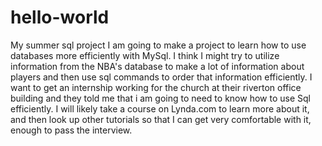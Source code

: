 # hello-world
My summer sql project
I am going to make a project to learn how to use databases more efficiently with MySql. I think I might try to utilize information from the NBA's database to make a lot of information about players and then use sql commands to order that information efficiently. I want to get an internship working for the church at their riverton office building and they told me that i am going to need to know how to use Sql efficiently. I will likely take a course on Lynda.com to learn more about it, and then look up other tutorials so that I can get very comfortable with it, enough to pass the interview.
